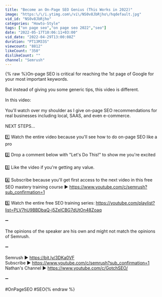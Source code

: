 ```yaml
---
title: "Become an On-Page SEO Genius (This Works in 2022)"
image: "https:\/\/i.ytimg.com\/vi\/NS0v8JbRjho\/hqdefault.jpg"
vid_id: "NS0v8JbRjho"
categories: "Howto-Style"
tags: ["on page seo","on page seo 2022","seo"]
date: "2022-05-17T10:06:11+03:00"
vid_date: "2022-04-29T13:00:08Z"
duration: "PT13M33S"
viewcount: "8812"
likeCount: "350"
dislikeCount: ""
channel: "Semrush"
---
```

{% raw %}On-page SEO is critical for reaching the 1st page of Google for your most important keywords.<br /><br />But instead of giving you some generic tips, this video is different.<br /><br />In this video:<br /><br />You'll watch over my shoulder as I give on-page SEO recommendations for real businesses including local, SAAS, and even e-commerce.<br /><br />NEXT STEPS...<br /><br />1️⃣ Watch the entire video because you'll see how to do on-page SEO like a pro<br /><br />2️⃣ Drop a comment below with &quot;Let's Do This!&quot; to show me you're excited<br /><br />3️⃣ Like the video if you're getting any value.<br /><br />4️⃣ Subscribe because you'll get first access to the next video in this free SEO mastery training course ►  <a rel="nofollow" target="blank" href="https://www.youtube.com/c/semrush?sub_confirmation=1">https://www.youtube.com/c/semrush?sub_confirmation=1</a><br /><br />5️⃣ Watch the entire free SEO training series: <a rel="nofollow" target="blank" href="https://youtube.com/playlist?list=PLV7hU9BBDbaQ-j5ZeICBG7dUtOn48Zoaq">https://youtube.com/playlist?list=PLV7hU9BBDbaQ-j5ZeICBG7dUtOn48Zoaq</a><br /><br />➖<br /><br />The opinions of the speaker are his own and might not match the opinions of Semrush.<br /><br />➖<br /><br />Semrush ►  <a rel="nofollow" target="blank" href="https://bit.ly/3DKa0VF">https://bit.ly/3DKa0VF</a><br />Subscribe ►  <a rel="nofollow" target="blank" href="https://www.youtube.com/c/semrush?sub_confirmation=1">https://www.youtube.com/c/semrush?sub_confirmation=1</a><br />Nathan's Channel ► <a rel="nofollow" target="blank" href="https://www.youtube.com/c/GotchSEO/">https://www.youtube.com/c/GotchSEO/</a><br /><br />➖<br /><br />#OnPageSEO #SEO{% endraw %}
